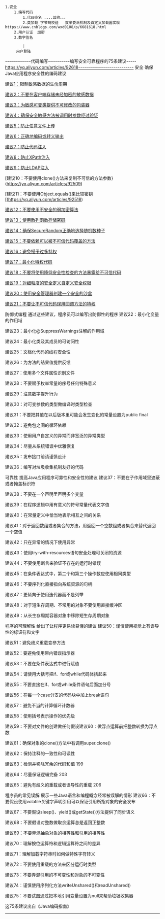 
    1.安全
        1.编写代码
            1.代码签名 ....其他。。。
            2.类加载 字节码校验   双亲委派机制及自定义加载器实现     https://www.cnblogs.com/wxd0108/p/6681618.html
        2.用户认证  加密
        3.数字签名

            |
         用户登陆



-------------代码编写-----------编写安全可靠程序的75条建议-----https://yq.aliyun.com/articles/92618----------------------------
安全 确保Java应用程序安全性的编码建议

[建议1：限制敏感数据的生命周期](https://yq.aliyun.com/articles/92416)

[建议2：不要在客户端存储未经加密的敏感数据](https://yq.aliyun.com/articles/92419)

[建议3：为敏感可变类提供不可修改的包装器](https://yq.aliyun.com/articles/92425)

[建议4：确保安全敏感方法被调用时参数经过验证](https://yq.aliyun.com/articles/92432)

[建议5：防止任意文件上传](https://yq.aliyun.com/articles/92461)

[建议6：正确地编码或转义输出](https://yq.aliyun.com/articles/92469)

[建议7：防止代码注入](https://yq.aliyun.com/articles/92495)

[建议8：防止XPath注入](https://yq.aliyun.com/articles/92498)

[建议9：防止LDAP注入](https://yq.aliyun.com/articles/)

[建议10：不要使用clone()方法来复制不可信的方法参数}(https://yq.aliyun.com/articles/92509)

[建议11：不要使用Object.equals()来比较密钥[(https://yq.aliyun.com/articles/92518)

[建议12：不要使用不安全的弱加密算法](https://yq.aliyun.com/articles/92521)

[建议13：使用散列函数存储密码](https://yq.aliyun.com/articles/92526)

[建议14：确保SecureRandom正确地选择随机数种子](https://yq.aliyun.com/articles/92530)

[建议15：不要依赖可以被不可信代码覆盖的方法](https://yq.aliyun.com/articles/92535)

[建议16：避免授予过多特权](https://yq.aliyun.com/articles/92539)

[建议17：最小化特权代码](https://yq.aliyun.com/articles/92545)

[建议18：不要将使用降低安全性检查的方法暴露给不可信代码](https://yq.aliyun.com/articles/92561)

[建议19：对细粒度的安全定义自定义安全权限](https://yq.aliyun.com/articles/92565)

[建议20：使用安全管理器创建一个安全的沙盒](https://yq.aliyun.com/articles/92584)

[建议21：不要让不可信代码误用回调方法的特权](https://yq.aliyun.com/articles/92596)

防御式编程 通过这些建议，程序员可以编写出防御性的程序
建议22：最小化变量的作用域

建议23：最小化@SuppressWarnings注解的作用域

建议24：最小化类及其成员的可访问性

建议25：文档化代码的线程安全性

建议26：为方法的结果值提供反馈

建议27：使用多个文件属性识别文件

建议28：不要赋予枚举常量的序号任何特殊意义

建议29：注意数字提升行为

建议30：对可变参数的类型做编译时类型检查

建议31：不要把其值在以后版本里可能会发生变化的常量设置为public final

建议32：避免包之间的循环依赖

建议33：使用用户自定义的异常而非宽泛的异常类型

建议34：尽量从系统错误中优雅恢复

建议35：发布接口前请谨慎设计

建议36：编写对垃圾收集机制友好的代码

可靠性 提高Java应用程序可靠性和安全性的建议
建议37：不要在子作用域里遮蔽或者掩盖标识符

建议38：不要在一个声明里声明多个变量

建议39：在程序逻辑中用有意义的符号常量代表文字值

建议40：在常量定义中恰当地表示相互之间的关系

建议41：对于返回数组或者集合的方法，用返回一个空数组或者集合来替代返回一个空值

建议42：只在异常的情况下使用异常

建议43：使用try-with-resources语句安全处理可关闭的资源

建议44：不要使用断言来验证不存在的运行时错误

建议45：在条件表达式中，第二个和第三个操作数应使用相同类型

建议46：不要序列化直接指向系统资源的句柄

建议47：更倾向于使用迭代器而不是列举

建议48：对于短生存周期、不常用的对象不要使用直接缓冲区

建议49：从长生存周期容器对象中移除短生存周期对象

程序的可理解性 给出了让程序更易读易懂的建议
建议50：谨慎使用视觉上有误导性的标识符和文字

建议51：避免歧义重载变参方法

建议52：要避免使用带内错误指示器

建议53：不要在条件表达式中进行赋值

建议54：请使用大括号把if、for或while代码体括起来

建议55：不要直接在if、for或while条件语句后面加分号

建议56：在每一个case分支的代码块中加上break语句

建议57：避免不当的计算循环计数器

建议58：使用括号表示操作的优先级

建议59：不要对文件的创建做任何假设建议60：做浮点运算前把整数转换为浮点数

建议61：确保对象的clone()方法中有调用super.clone()

建议62：保持注释的一致性和可读性

建议63：检测并移除冗余的代码和值 199

建议64：尽量保证逻辑完备 203

建议65：避免有歧义的重载或者误导性的重载 206

程序员的常见误解 展示一些Java语言和编程概念经常被误解的情形
建议66：不要假设使用volatile关键字声明引用可以保证引用所指对象的安全发布

建议67：不要假设sleep()、yield()或getState()方法提供了同步语义

建议68：不要假设对整数做取余运算总是返回正整数

建议69：不要弄混抽象对象的相等性和引用的相等性

建议70：理解按位运算符和逻辑运算符之间的差异

建议71：理解加载字符串时如何做特殊字符转义

建议72：不要使用重载的方法来区分运行时类型

建议73：不要弄混引用的不可变性和对象的不可变性

建议74：谨慎使用序列化方法writeUnshared()和readUnshared()

建议75：不要试图通过把本地引用变量设置为null来帮助垃圾收集器

这75条建议出自《Java编码指南》











---------------------------------------------------------
